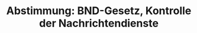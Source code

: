---
abstimmung:
  abstimmung: 2
  bundestagssitzung: 218
  legislaturperiode: 19
categories:
- Todo
data:
- title: Abstimmungsergebnis 20210325_2-data.pdf
  url: /res/2021-btw/abstimmungsergebnisse/20210325_2-data.pdf
- title: Abstimmungsergebnis 20210325_2_xls-data.xlsx
  url: /res/2021-btw/abstimmungsergebnisse/20210325_2_xls-data.xlsx
- title: Abstimmungsergebnis 20210325_2_xls-data.csv
  url: /res/2021-btw/abstimmungsergebnisse/csv/20210325_2_xls-data.csv
ergebnis:
  afd:
    enthaltung: 0
    gesamt: 88
    ja: 0
    nein: 74
    nichtabgegeben: 14
    ungueltig: 0
  bü90/gr:
    enthaltung: 63
    gesamt: 67
    ja: 0
    nein: 0
    nichtabgegeben: 4
    ungueltig: 0
  cdu/csu:
    enthaltung: 0
    gesamt: 244
    ja: 1
    nein: 224
    nichtabgegeben: 19
    ungueltig: 0
  die linke.:
    enthaltung: 57
    gesamt: 69
    ja: 0
    nein: 0
    nichtabgegeben: 12
    ungueltig: 0
  fdp:
    enthaltung: 0
    gesamt: 80
    ja: 75
    nein: 0
    nichtabgegeben: 5
    ungueltig: 0
  file: 20210325_2_xls-data.xlsx
  fraktionslos:
    enthaltung: 1
    gesamt: 8
    ja: 0
    nein: 3
    nichtabgegeben: 4
    ungueltig: 0
  spd:
    enthaltung: 0
    gesamt: 152
    ja: 1
    nein: 139
    nichtabgegeben: 12
    ungueltig: 0
layout: abstimmung
links:
- title: Link zu bundestag.de
  url: https://www.bundestag.de/parlament/plenum/abstimmung/abstimmung?id=718
preview: 'Deutscher Bundestag


  218. Sitzung des Deutschen Bundestages

  am Donnerstag, 25. März 2021


  Endgültiges Ergebnis der Namentlichen Abstimmung Nr. 2


  Gesetzentwurf der Abgeordneten Benjamin Strasser, Stephan Thomae, Grigorios Aggelidis,

  weiterer Abgeordneter und der Fraktion der FDP

  Entwurf eines Gesetzes zur Stärkung der parlamentarischen Kontrolle der

  Nachrichtendienste

  Drs. 19/19502 und 19/27811'
tags:
- Todo
title: 'Abstimmung: BND-Gesetz, Kontrolle der Nachrichtendienste'
---